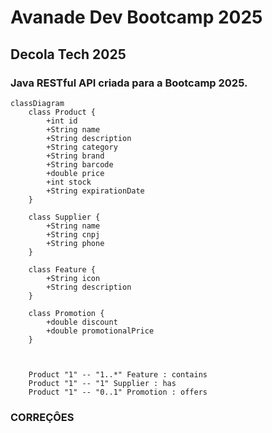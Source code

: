 # Avanade Dev Bootcamp 2025

## Decola Tech 2025

### Java RESTful API criada para a Bootcamp 2025.

```mermaid
classDiagram
    class Product {
        +int id
        +String name
        +String description
        +String category
        +String brand
        +String barcode
        +double price
        +int stock
        +String expirationDate
    }

    class Supplier {
        +String name
        +String cnpj
        +String phone
    }

    class Feature {
        +String icon
        +String description
    }

    class Promotion {
        +double discount
        +double promotionalPrice
    }

    

    Product "1" -- "1..*" Feature : contains
    Product "1" -- "1" Supplier : has
    Product "1" -- "0..1" Promotion : offers
   ```

### CORREÇÔES
